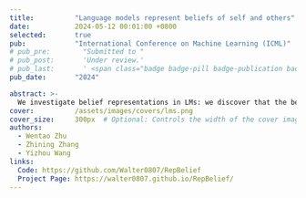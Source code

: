 ```yaml
---
title:          "Language models represent beliefs of self and others"
date:           2024-05-12 00:01:00 +0800
selected:       true
pub:            "International Conference on Machine Learning (ICML)"
# pub_pre:        "Submitted to "
# pub_post:       'Under review.'
# pub_last:       ' <span class="badge badge-pill badge-publication badge-success">Spotlight</span>'
pub_date:       "2024"

abstract: >-
  We investigate belief representations in LMs: we discover that the belief status of characters in a story is linearly decodable from LM activations. We further propose a way to manipulate LMs through the activations to enhance their Theory of Mind performance.
cover:          /assets/images/covers/lms.png
cover_size:     300px  # Optional: Controls the width of the cover image
authors:
  - Wentao Zhu
  - Zhining Zhang
  - Yizhou Wang
links:
  Code: https://github.com/Walter0807/RepBelief
  Project Page: https://walter0807.github.io/RepBelief/
---
```

